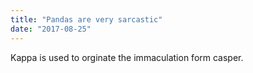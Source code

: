 ```yaml
---
title: "Pandas are very sarcastic"
date: "2017-08-25"
---
```


Kappa is used to orginate the immaculation form casper.
